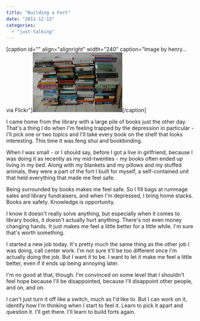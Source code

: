 ```yaml
---
title: "Building a Fort"
date: "2011-12-13"
categories: 
  - "just-talking"
---
```


\[caption id="" align="alignright" width="240" caption="Image by henry… via Flickr"\][![Books](images/2630711546_a0fce730f1_m.jpg "Books")](http://www.flickr.com/photos/10829849@N00/2630711546)\[/caption\]

I came home from the library with a large pile of books just the other day. That's a thing I do when I'm feeling trapped by the depression in particular - I'll pick one or two topics and I'll take every book on the shelf that looks interesting. This time it was feng shui and bookbinding.

When I was small - or I should say, before I got a live in girlfriend, because I was doing it as recently as my mid-twenties - my books often ended up living in my bed. Along with my blankets and my pillows and my stuffed animals, they were a part of the fort I built for myself, a self-contained unit that held everything that made me feel safe.

Being surrounded by books makes me feel safe. So I fill bags at rummage sales and library fundraisers, and when I'm depressed, I bring home stacks. Books are safety. Knowledge is opportunity.

I know it doesn't really solve anything, but especially when it comes to library books, it doesn't actually hurt anything. There's not even money changing hands. It just makes me feel a little better for a little while. I'm sure that's worth something.

I started a new job today. It's pretty much the same thing as the other job I was doing, call center work. I'm not sure it'll be too different once I'm actually doing the job. But I want it to be. I want to let it make me feel a little better, even if it ends up being annoying later.

I'm no good at that, though. I'm convinced on some level that I shouldn't feel hope because I'll be disappointed, because I'll disappoint other people, and on, and on.

I can't just turn it off like a switch, much as I'd like to. But I can work on it, identify how I'm thinking when I start to feel it. Learn to pick it apart and question it. I'll get there. I'll learn to build forts again.

